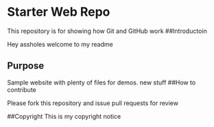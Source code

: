 # Starter Web Repo

This repository is for showing how Git and GitHub work
##Introductoin

Hey assholes welcome to my readme
## Purpose

Sample website with plenty of files for demos. new stuff
##How to contribute

Please fork this repository and issue pull requests for review

##Copyright
This is my copyright notice